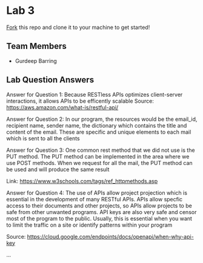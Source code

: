 # Lab 3
[Fork](https://docs.github.com/en/get-started/quickstart/fork-a-repo) this repo and clone it to your machine to get started!

## Team Members
- Gurdeep Barring

## Lab Question Answers

Answer for Question 1: Because RESTless APIs optimizes client-server interactions, it allows APIs to be efficently scalable 
Source: https://aws.amazon.com/what-is/restful-api/

Answer for Question 2: In our program, the resources would be the email_id, recipient name, sender name, the dictionary which contains the title and content of the email. These are specific and unique elements to each mail which is sent to all the clients

Answer for Question 3: One common rest method that we did not use is the PUT method. The PUT method can be implemented in the area where we use POST methods. When we request for all the mail, the PUT method can be used and will produce the same result

Link: https://www.w3schools.com/tags/ref_httpmethods.asp

Answer for Question 4: The use of APIs allow project projection which is essential in the development of many RESTful APIs. APIs allow specfic access to their documents and other projects, so APIs allow projects to be safe from other unwanted programs. API keys are also very safe and censor most of the program to the public. Usually, this is essential when you want to limit the traffic on a site or identify patterns within your program

Source: https://cloud.google.com/endpoints/docs/openapi/when-why-api-key


...
